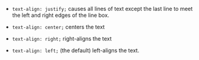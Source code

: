 - `text-align: justify;` causes all lines of text except the last line to meet the left and right edges of the line box.

- `text-align: center;` centers the text

- `text-align: right;` right-aligns the text

- `text-align: left;` (the default) left-aligns the text.
